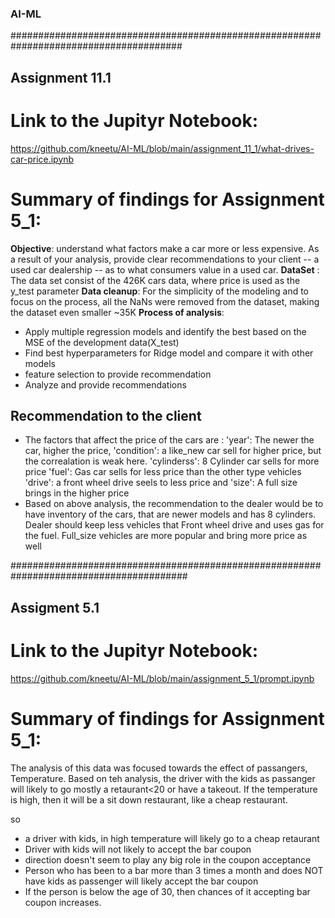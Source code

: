 ### AI-ML
#######################################################################################
## Assignment 11.1
# Link to the Jupityr Notebook: 
https://github.com/kneetu/AI-ML/blob/main/assignment_11_1/what-drives-car-price.ipynb
# Summary of findings for Assignment 5_1:
**Objective**: understand what factors make a car more or less expensive. As a result of your analysis, provide clear recommendations to your client -- a used car dealership -- as to what consumers value in a used car.
**DataSet** : The data set consist of the 426K cars data, where price is used as the y_test parameter
**Data cleanup**: For the simplicity of the modeling and to focus on the process, all the NaNs were removed from the dataset, making the dataset even smaller ~35K
**Process of analysis**: 
- Apply multiple regression models and identify the best based on the MSE of the development data(X_test)
- Find best hyperparameters for Ridge model and compare it with other models
- feature selection to provide recommendation
- Analyze and provide recommendations
## Recommendation to the client
- The factors that affect the price of the cars are :
  'year': The newer the car, higher the price,
  'condition': a like_new car sell for higher price, but the correalation is weak here.
  'cylinderss': 8 Cylinder car sells for more price
  'fuel': Gas car sells for less price than the other type vehicles
  'drive': a front wheel drive seels to less price
   and 'size': A full size brings in the higher price
- Based on above analysis, the recommendation to the dealer would be to have inventory of the cars, that are newer models and has 8 cylinders. Dealer should keep less vehicles that Front wheel drive and uses gas for the fuel. Full_size vehicles are more popular and bring more price as well
  


########################################################################################
## Assigment 5.1
# Link to the Jupityr Notebook: 
https://github.com/kneetu/AI-ML/blob/main/assignment_5_1/prompt.ipynb

# Summary of findings for Assignment 5_1:

The analysis of this data was focused towards the effect of passangers, Temperature. Based on teh analysis, the driver with the kids as passanger will likely to go mostly a retaurant<20 or have a takeout.
If the temperature is high, then it will be a sit down restaurant, like a cheap restaurant.

so

- a driver with kids, in high temperature will likely go to a cheap retaurant
- Driver with kids will not likely to accept the bar coupon
- direction doesn't seem to play any big role in the coupon acceptance
- Person who has been to a bar more than 3 times a month and does NOT have kids as passenger will likely accept the bar coupon
- If the person is below the age of 30, then chances of it accepting bar coupon increases.

